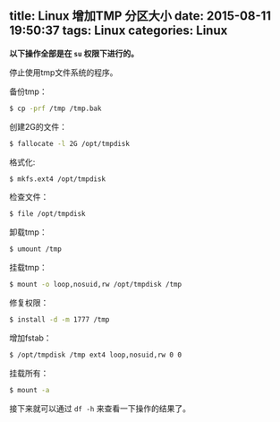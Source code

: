 title: Linux 增加TMP 分区大小
date: 2015-08-11 19:50:37
tags: Linux
categories: Linux
---
**以下操作全部是在 `su` 权限下进行的。**

停止使用tmp文件系统的程序。

备份tmp：

```bash
$ cp -prf /tmp /tmp.bak
```

<!-- more -->
创建2G的文件：

```bash
$ fallocate -l 2G /opt/tmpdisk
```

格式化: 

```bash
$ mkfs.ext4 /opt/tmpdisk
```

检查文件：

```bash
$ file /opt/tmpdisk
```

卸载tmp：

```bash
$ umount /tmp
```

挂载tmp：

```bash
$ mount -o loop,nosuid,rw /opt/tmpdisk /tmp
```

修复权限：

```bash
$ install -d -m 1777 /tmp
```

增加fstab：

```bash
$ /opt/tmpdisk /tmp ext4 loop,nosuid,rw 0 0
```

挂载所有：

```bash
$ mount -a
```

接下来就可以通过 `df -h` 来查看一下操作的结果了。

